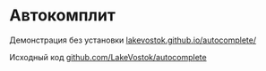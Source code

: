# Автокомплит

Демонстрация без установки [lakevostok.github.io/autocomplete/](https://lakevostok.github.io/autocomplete/)

Исходный код
[github.com/LakeVostok/autocomplete](https://github.com/LakeVostok/autocomplete)